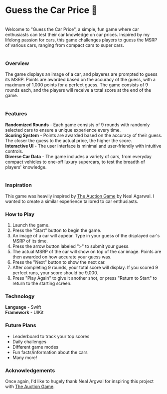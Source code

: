 # Guess the Car Price 🚗
<br>
Welcome to "Guess the Car Price", a simple, fun game where car enthusiasts can test their car knowledge on car prices. Inspired by my lifelong passion for cars, this game challenges players to guess the MSRP of various cars, ranging from compact cars to super cars.<br><br>

### Overview
The game displays an image of a car, and playeres are prompted to guess its MSRP. Points are awarded based on the accuracy of the guess, with a maximum of 1,000 points for a perfect guess. The game consists of 9 rounds each, and the players will receive a total score at the end of the game.<br><br>

### Features
**Randomized Rounds** - Each game consists of 9 rounds with randomly selected cars to ensure a unique experience every time.<br>
**Scoring System** - Points are awarded based on the accuracy of their guess. The closer the guess to the actual price, the higher the score.<br>
**Interactive UI** - The user interface is minimal and user-friendly with intuitive controls.<br>
**Diverse Car Data** - The game includes a variety of cars, from everyday compact vehicles to one-off luxury supercars, to test the breadth of players' knowledge.<br><br>

### Inspiration
This game was heavily inspired by [The Auction Game](https://neal.fun/auction-game/) by Neal Agarwal. I wanted to create a similar experience tailored to car enthusiasts.

### How to Play
1. Launch the game.
2. Press the "Start" button to begin the game.
3. An image of a car will appear. Type in your guess of the displayed car's MSRP of its time.
4. Press the arrow button labeled ">" to submit your guess.
5. The actual MSRP of the car will show on top of the car image. Points are then awarded on how accurate your guess was.
6. Press the "Next" button to show the next car.
7. After completing 9 rounds, your total score will display. If you scored 9 perfect runs, your score should be 9,000.
8. Press "Play Again" to give it another shot, or press "Return to Start" to return to the starting screen.

### Technology
**Language** - Swift<br>
**Framework** - UIKit

### Future Plans
- Leaderboard to track your top scores
- Daily challenges
- Different game modes
- Fun facts/information about the cars
- Many more!

### Acknowledgements
Once again, I'd like to hugely thank Neal Argwal for inspiring this project with [The Auction Game](https://neal.fun/auction-game/). 
